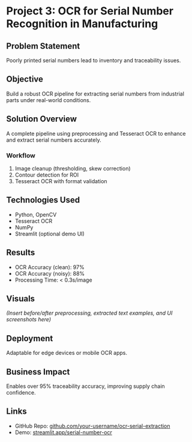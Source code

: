 # Project 3: OCR for Serial Number Recognition in Manufacturing

## Problem Statement
Poorly printed serial numbers lead to inventory and traceability issues.

## Objective
Build a robust OCR pipeline for extracting serial numbers from industrial parts under real-world conditions.

## Solution Overview
A complete pipeline using preprocessing and Tesseract OCR to enhance and extract serial numbers accurately.

### Workflow
1. Image cleanup (thresholding, skew correction)
2. Contour detection for ROI
3. Tesseract OCR with format validation

## Technologies Used
- Python, OpenCV
- Tesseract OCR
- NumPy
- Streamlit (optional demo UI)

## Results
- OCR Accuracy (clean): 97%
- OCR Accuracy (noisy): 88%
- Processing Time: < 0.3s/image

## Visuals
*(Insert before/after preprocessing, extracted text examples, and UI screenshots here)*

## Deployment
Adaptable for edge devices or mobile OCR apps.

## Business Impact
Enables over 95% traceability accuracy, improving supply chain confidence.

## Links
- GitHub Repo: [github.com/your-username/ocr-serial-extraction](#)
- Demo: [streamlit.app/serial-number-ocr](#)


